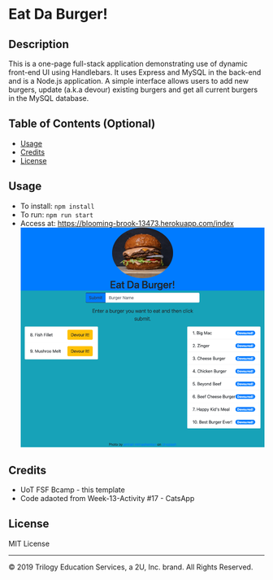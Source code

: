 # Eat Da Burger!

## Description 
This is a one-page full-stack application demonstrating use of dynamic front-end UI using Handlebars. It uses Express and MySQL in the back-end and is a Node.js application. A simple interface allows users to add new burgers, update (a.k.a devour) existing burgers and get all current burgers in the MySQL database.

## Table of Contents (Optional)

* [Usage](#usage)
* [Credits](#credits)
* [License](#license)

## Usage 
* To install: `npm install`
* To run: `npm run start`
* Access at: https://blooming-brook-13473.herokuapp.com/index
![Burger main screen!](images/landing-page.png)
## Credits
* UoT FSF Bcamp - this template
* Code adaoted from Week-13-Activity #17 - CatsApp

## License

MIT License

---
© 2019 Trilogy Education Services, a 2U, Inc. brand. All Rights Reserved.
